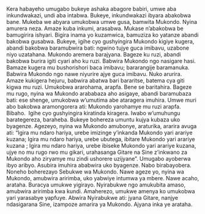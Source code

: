 Kera habayeho umugabo bukeye ashaka abagore babiri, umwe aba inkundwakazi, undi aba intabwa. Bukeye, inkundwakazi ibyara abakobwa bane. Mukeba we abyara umukobwa umwe gusa, bamwita Mukondo. Nyina amurera neza. Amaze kuba inkumi, arasabwa. Mukase n’abakobwa be bamugirira ishyari. Bigira inama yo kuzamwica, bamuziza ko yatanze abandi bakobwa gusabwa.
Bukeye, igihe cyo gushyingira Mukondo kigiye kugera, abandi bakobwa baramubwira bati: ngwino tujye guca imibavu, uzabone niyo uzatahana. Mukondo aremera barajyana. Bageze ku ruzi, abandi bakobwa burira igiti cyari aho ku ruzi. Babwira Mukondo ngo nasigare hasi. Bamaze kugera mu bushorishori baca imibavu; bararangije baramanuka. Babwira Mukondo ngo nawe niyurire ajye guca imibavu. Nuko arurira. Amaze kukigera hejuru, babwira abatwa bari bararitse, batema cya giti kigwa mu ruzi. Umukobwa ararohama, arapfa.
Bene se baritahira. Bageze mu rugo, nyina wa Mukondo arababaza aho asigaye, abandi baramubaza bati: ese shenge, umukobwa w’umutima abe ataragera imuhira. Umwe muri abo bakobwa aramongorera ati: Mukondo yarohamye mu ruzi arapfa. Bibaho.  Igihe cyo gushyingira kiratinda kiragera. Iwabo w’umuhungu barategereza, baraheba. Bukeye bohereza umuntu kujya kubaza uko byagenze. Agezeyo, nyina wa Mukondo amubonye, araturika, ararira avuga ati:
“Igira mu ndaro hariya, urebe imizinge y’inkanda Mukondo yari arariye kuzana; Igira mu ndaro hariya, urebe ubutega, ibitare Mukondo yari arariye kuzana ; Igira mu ndaro hariya, urebe ibiseke Mukondo yari arariye kuzana, ujye no mu rugo rwo mu gikari, urahasanga Gitare na Sine z’inkwano za Mukondo aho ziryamye mu zindi ushorere uzijyane”.
Umugabo ayoberwa ibyo aribyo. Asubira imuhira ababwira uko byagenze. Nabo birabayobera. Noneho boherezayo Sebukwe wa Mukondo. Nawe ageze yo, nyina wa Mukondo, amubwira aririmba, uko yabwiye intumwa ya mbere. Nawe acaho, arataha. Buracya umukwe yigirayo. Nyirabukwe ngo amukubita amaso, amubwira aririmba kwa kundi.
Amaherezo, umukwe amenya ko umukobwa yari yarasabye yapfuye. Abwira Nyirabukwe ati: jyana Gitare, nanjye ndasigarana Sine, izampoze amarira ya Mukondo. Ajyana inka ye arataha.